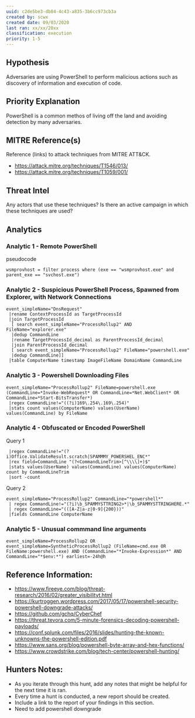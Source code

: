 ```yaml
---
uuid: c2de5be3-db84-4c43-a835-3b6cc973cb3a
created by: scwx
created date: 09/03/2020
last ran: xx/xx/20xx
classification: execution
priority: 1-5
---
```


## Hypothesis
Adversaries are using PowerShell to perform malicious actions such as discovery of information and execution of code.

## Priority Explanation
PowerShell is a common methos of living off the land and avoiding detection by many adversaries.

## MITRE Reference(s)
Reference (links) to attack techniques from MITRE ATT&CK.
- https://attack.mitre.org/techniques/T1546/013/
- https://attack.mitre.org/techniques/T1059/001/

## Threat Intel
Any actors that use these techniques?
Is there an active campaign in which these techniques are used?

## Analytics

### Analytic 1 - Remote PowerShell
pseudocode
```process = search Process:Create
wsmprovhost = filter process where (exe == "wsmprovhost.exe" and parent_exe == "svchost.exe")
```

### Analytic 2 - Suspicious PowerShell Process, Spawned from Explorer, with Network Connections
```
event_simpleName="DnsRequest"
 |rename ContextProcessId as TargetProcessId
 |join TargetProcessId 
  [ search event_simpleName="ProcessRollup2" AND FileName="explorer.exe" 
  |dedup CommandLine
  |rename TargetProcessId_decimal as ParentProcessId_decimal 
  |join ParentProcessId_decimal 
  [ search event_simpleName="ProcessRollup2" FileName="powershell.exe" 
  |dedup CommandLine]] 
 |table ComputerName timestamp ImageFileName DomainName CommandLine
```

### Analytic 3 - Powershell Downloading Files

```
event_simpleName="ProcessRollup2" FileName=powershell.exe (CommandLine=*Invoke-WebRequest* OR CommandLine=*Net.WebClient* OR CommandLine=*Start-BitsTransfer*) 
 |regex CommandLine!="((?i)169\.254\.169\.254)"
 |stats count values(ComputerName) values(UserName) values(CommandLine) by FileName
 ```

### Analytic 4 - Obfuscated or Encoded PowerShell

Query 1
```event_simpleName="ProcessRollup2" FileName=powershell.exe (CommandLine=*-enc* OR CommandLine=*encoded*) UserName!=SPAMMYUSER earliest=-24h@h
 |regex CommandLine!="(?i)Office.ValidateResult.scratch|SPAMMMY_POWERSHEL_ENC*" 
 |rex field=CommandLine "(?<CommandLineTrim>[^\\\\]+)$" 
 |stats values(UserName) values(CommandLine) values(ComputerName) count by CommandLineTrim
 |sort -count
```  

Query 2
```
event_simpleName="ProcessRollup2" CommandLine="*powershell*" 
 | regex CommandLine!="(?i)\b_SPAMMYSTTRING2>*|\b_SPAMMYSTTRINGHERE.*" 
 | regex CommandLine="(([A-Z|a-z|0-9]{200}))" 
 |fields CommandLine ComputerName
```
### Analytic 5 - Unusual commmand line arguments
```
event_simpleName=ProcessRollup2 OR event_simpleName=SyntheticProcessRollup2 (FileName=cmd.exe OR FileName:powershell.exe) AND (CommandLine="*Invoke-Expression*" AND CommandLine="*$env:*") earliest=-24h@h
```

## Reference Information:
- https://www.fireeye.com/blog/threat-research/2016/02/greater_visibilityt.html
- https://kurtroggen.wordpress.com/2017/05/17/powershell-security-powershell-downgrade-attacks/
- https://github.com/gchq/CyberChef
- https://threat.tevora.com/5-minute-forensics-decoding-powershell-payloads/
- https://conf.splunk.com/files/2016/slides/hunting-the-known-unknowns-the-powershell-edition.pdf
- https://www.sans.org/blog/powershell-byte-array-and-hex-functions/
- https://www.crowdstrike.com/blog/tech-center/powershell-hunting/

## Hunters Notes:
* As you iterate through this hunt, add any notes that might be helpful for the next time it is ran. 
* Every time a hunt is conducted, a new report should be created. 
* Include a link to the report of your findings in this section.
* Need to add powershell downgrade
